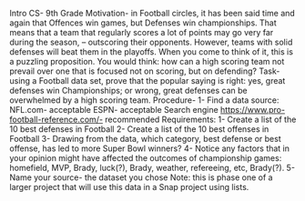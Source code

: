 Intro CS- 9th Grade
Motivation- in Football circles, it has been said time and again that Offences win games, but Defenses win championships. That means that a team that regularly scores a lot of points may go very far during the season, – outscoring their opponents. However, teams with solid defenses will beat them in the playoffs. When you come to think of it, this is a puzzling proposition. You would think: how can a high scoring team not prevail over one that is focused not on scoring, but on defending?
Task- using a Football data set, prove that the popular saying is right: yes, great defenses win Championships; or wrong, great defenses can be overwhelmed by a high scoring team.
Procedure- 
1- Find a data source:
NFL.com- acceptable
ESPN- acceptable
Search engine
https://www.pro-football-reference.com/- recommended
Requirements:
1- Create a list of the 10 best defenses in Football
2- Create a list of the 10 best offenses in Football
3- Drawing from the data, which category, best defense or best offense, has led to more Super Bowl winners?
4- Notice any factors that in your opinion might have affected the outcomes of championship games: homefield, MVP, Brady, luck(?), Brady, weather, refereeing, etc, Brady(?).
5- Name your source- the dataset you chose
Note: this is phase one of a larger project that will use this data in a Snap project using lists.


